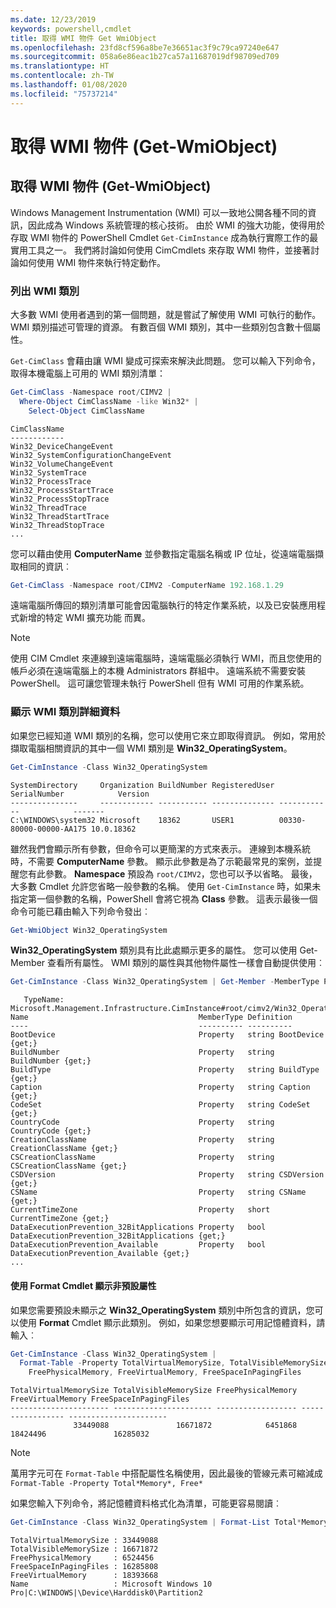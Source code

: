 ```yaml
---
ms.date: 12/23/2019
keywords: powershell,cmdlet
title: 取得 WMI 物件 Get WmiObject
ms.openlocfilehash: 23fd8cf596a8be7e36651ac3f9c79ca97240e647
ms.sourcegitcommit: 058a6e86eac1b27ca57a11687019df98709ed709
ms.translationtype: HT
ms.contentlocale: zh-TW
ms.lasthandoff: 01/08/2020
ms.locfileid: "75737214"
---
```

# <a name="getting-wmi-objects-get-wmiobject"></a>取得 WMI 物件 (Get-WmiObject)

## <a name="getting-wmi-objects-get-wmiobject"></a>取得 WMI 物件 (Get-WmiObject)

Windows Management Instrumentation (WMI) 可以一致地公開各種不同的資訊，因此成為 Windows 系統管理的核心技術。 由於 WMI 的強大功能，使得用於存取 WMI 物件的 PowerShell Cmdlet `Get-CimInstance` 成為執行實際工作的最實用工具之一。 我們將討論如何使用 CimCmdlets 來存取 WMI 物件，並接著討論如何使用 WMI 物件來執行特定動作。

### <a name="listing-wmi-classes"></a>列出 WMI 類別

大多數 WMI 使用者遇到的第一個問題，就是嘗試了解使用 WMI 可執行的動作。 WMI 類別描述可管理的資源。 有數百個 WMI 類別，其中一些類別包含數十個屬性。

`Get-CimClass` 會藉由讓 WMI 變成可探索來解決此問題。 您可以輸入下列命令，取得本機電腦上可用的 WMI 類別清單：

```powershell
Get-CimClass -Namespace root/CIMV2 |
  Where-Object CimClassName -like Win32* |
    Select-Object CimClassName
```

```Output
CimClassName
------------
Win32_DeviceChangeEvent
Win32_SystemConfigurationChangeEvent
Win32_VolumeChangeEvent
Win32_SystemTrace
Win32_ProcessTrace
Win32_ProcessStartTrace
Win32_ProcessStopTrace
Win32_ThreadTrace
Win32_ThreadStartTrace
Win32_ThreadStopTrace
...
```

您可以藉由使用 **ComputerName** 並參數指定電腦名稱或 IP 位址，從遠端電腦擷取相同的資訊︰

```powershell
Get-CimClass -Namespace root/CIMV2 -ComputerName 192.168.1.29
```

遠端電腦所傳回的類別清單可能會因電腦執行的特定作業系統，以及已安裝應用程式新增的特定 WMI 擴充功能 而異。

> [!NOTE]
> 使用 CIM Cmdlet 來連線到遠端電腦時，遠端電腦必須執行 WMI，而且您使用的帳戶必須在遠端電腦上的本機 Administrators 群組中。
> 遠端系統不需要安裝 PowerShell。 這可讓您管理未執行 PowerShell 但有 WMI 可用的作業系統。

### <a name="displaying-wmi-class-details"></a>顯示 WMI 類別詳細資料

如果您已經知道 WMI 類別的名稱，您可以使用它來立即取得資訊。 例如，常用於擷取電腦相關資訊的其中一個 WMI 類別是 **Win32_OperatingSystem**。

```powershell
Get-CimInstance -Class Win32_OperatingSystem
```

```Output
SystemDirectory     Organization BuildNumber RegisteredUser SerialNumber            Version
---------------     ------------ ----------- -------------- ------------            -------
C:\WINDOWS\system32 Microsoft    18362       USER1          00330-80000-00000-AA175 10.0.18362
```

雖然我們會顯示所有參數，但命令可以更簡潔的方式來表示。
連線到本機系統時，不需要 **ComputerName** 參數。 顯示此參數是為了示範最常見的案例，並提醒您有此參數。 **Namespace** 預設為 `root/CIMV2`，您也可以予以省略。 最後，大多數 Cmdlet 允許您省略一般參數的名稱。 使用 `Get-CimInstance` 時，如果未指定第一個參數的名稱，PowerShell 會將它視為 **Class** 參數。 這表示最後一個命令可能已藉由輸入下列命令發出︰

```powershell
Get-WmiObject Win32_OperatingSystem
```

**Win32_OperatingSystem** 類別具有比此處顯示更多的屬性。 您可以使用 Get-Member 查看所有屬性。 WMI 類別的屬性與其他物件屬性一樣會自動提供使用︰

```powershell
Get-CimInstance -Class Win32_OperatingSystem | Get-Member -MemberType Property
```

```Output
   TypeName: Microsoft.Management.Infrastructure.CimInstance#root/cimv2/Win32_OperatingSystem
Name                                      MemberType Definition
----                                      ---------- ----------
BootDevice                                Property   string BootDevice {get;}
BuildNumber                               Property   string BuildNumber {get;}
BuildType                                 Property   string BuildType {get;}
Caption                                   Property   string Caption {get;}
CodeSet                                   Property   string CodeSet {get;}
CountryCode                               Property   string CountryCode {get;}
CreationClassName                         Property   string CreationClassName {get;}
CSCreationClassName                       Property   string CSCreationClassName {get;}
CSDVersion                                Property   string CSDVersion {get;}
CSName                                    Property   string CSName {get;}
CurrentTimeZone                           Property   short CurrentTimeZone {get;}
DataExecutionPrevention_32BitApplications Property   bool DataExecutionPrevention_32BitApplications {get;}
DataExecutionPrevention_Available         Property   bool DataExecutionPrevention_Available {get;}
...
```

#### <a name="displaying-non-default-properties-with-format-cmdlets"></a>使用 Format Cmdlet 顯示非預設屬性

如果您需要預設未顯示之 **Win32_OperatingSystem** 類別中所包含的資訊，您可以使用 **Format** Cmdlet 顯示此類別。 例如，如果您想要顯示可用記憶體資料，請輸入︰

```powershell
Get-CimInstance -Class Win32_OperatingSystem |
  Format-Table -Property TotalVirtualMemorySize, TotalVisibleMemorySize,
    FreePhysicalMemory, FreeVirtualMemory, FreeSpaceInPagingFiles
```

```Output
TotalVirtualMemorySize TotalVisibleMemorySize FreePhysicalMemory FreeVirtualMemory FreeSpaceInPagingFiles
---------------------- ---------------------- ------------------ ----------------- ----------------------
              33449088               16671872            6451868          18424496               16285032
```

> [!NOTE]
> 萬用字元可在 `Format-Table` 中搭配屬性名稱使用，因此最後的管線元素可縮減成 `Format-Table -Property Total*Memory*, Free*`

如果您輸入下列命令，將記憶體資料格式化為清單，可能更容易閱讀︰

```powershell
Get-CimInstance -Class Win32_OperatingSystem | Format-List Total*Memory*, Free*
```

```Output
TotalVirtualMemorySize : 33449088
TotalVisibleMemorySize : 16671872
FreePhysicalMemory     : 6524456
FreeSpaceInPagingFiles : 16285808
FreeVirtualMemory      : 18393668
Name                   : Microsoft Windows 10 Pro|C:\WINDOWS|\Device\Harddisk0\Partition2
```
